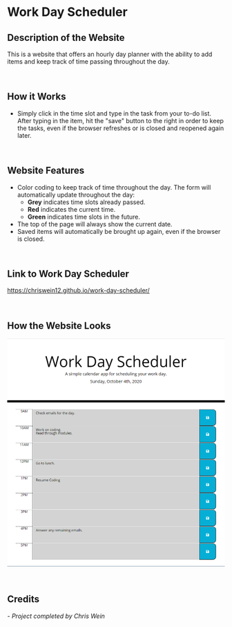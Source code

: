 # Work Day Scheduler

## Description of the Website
This is a website that offers an hourly day planner with the ability to add items and keep track of time passing throughout the day.

<br/>

## How it Works
* Simply click in the time slot and type in the task from your to-do list. After typing in the item, hit the "save" button to the right in order to keep the tasks, even if the browser refreshes or is closed and reopened again later.

<br/>

## Website Features
* Color coding to keep track of time throughout the day. The form will automatically update throughout the day:
    * **Grey** indicates time slots already passed.
    * **Red** indicates the current time.
    * **Green** indicates time slots in the future.
* The top of the page will always show the current date.
* Saved items will automatically be brought up again, even if the browser is closed.
  
<br/>

## Link to Work Day Scheduler
https://chriswein12.github.io/work-day-scheduler/

<br/>

## How the Website Looks

![image of the website](./images/work-day-scheduler.png)

<br/>

## Credits

*- Project completed by Chris Wein*